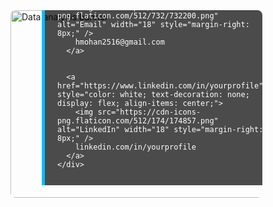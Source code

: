 <div style="position: relative; width: 80%; height: 300px; overflow: hidden; border-radius: 8px;">
  <img src="https://www.simplilearn.com/ice9/free_resources_article_thumb/data_analyticstrendsmin.jpg" 
       alt="Data analysis banner" 
       style="width: 200%; height: 100%; object-fit: cover;" />

  <!-- Overlay text box -->
  <div style="
    position: absolute;
    bottom: 20px;
    left: 50px;
    background-color: rgba(0, 0, 0, 0.7);
    padding: 12px 20px;
    border-left: 5px solid #00BFFF;
    color: white;
    font-family: 'Segoe UI', sans-serif;
  ">
    <div style="font-size: 60px; font-weight: bold;">Data Analyst</div>


    <div style="margin-top: 10px;">

      <a href="mailto:harshitham2516@gmail.com" style="color: white; text-decoration: none; display: flex; align-items: center; margin-bottom: 6px;">
        <img src="https://cdn-icons-png.flaticon.com/512/732/732200.png" alt="Email" width="18" style="margin-right: 8px;" />
        hmohan2516@gmail.com
      </a>

   
      <a href="https://www.linkedin.com/in/yourprofile" style="color: white; text-decoration: none; display: flex; align-items: center;">
        <img src="https://cdn-icons-png.flaticon.com/512/174/174857.png" alt="LinkedIn" width="18" style="margin-right: 8px;" />
        linkedin.com/in/yourprofile
      </a>
    </div>
  </div>
</div>
